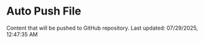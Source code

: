 # Auto Push File

Content that will be pushed to GitHub repository.
Last updated: 07/29/2025, 12:47:35 AM